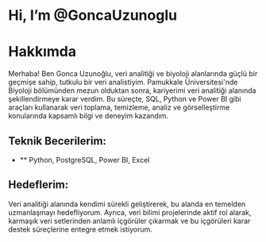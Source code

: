 # Hi, I’m @GoncaUzunoglu
# Hakkımda

Merhaba! Ben Gonca Uzunoğlu, veri analitiği ve biyoloji alanlarında güçlü bir geçmişe sahip, tutkulu bir veri analistiyim. Pamukkale Üniversitesi'nde Biyoloji bölümünden mezun olduktan sonra, kariyerimi veri analitiği alanında şekillendirmeye karar verdim. Bu süreçte, SQL, Python ve Power BI gibi araçları kullanarak veri toplama, temizleme, analiz ve görselleştirme konularında kapsamlı bilgi ve deneyim kazandım.

## Teknik Becerilerim:
- ** Python, PostgreSQL, Power BI, Excel

## Hedeflerim:
Veri analitiği alanında kendimi sürekli geliştirerek, bu alanda en temelden uzmanlaşmayı hedefliyorum. Ayrıca, veri bilimi projelerinde aktif rol alarak, karmaşık veri setlerinden anlamlı içgörüler çıkarmak ve bu içgörüleri karar destek süreçlerine entegre etmek istiyorum.

<!---
GoncaUzunoglu/GoncaUzunoglu is a ✨ special ✨ repository because its `README.md` (this file) appears on your GitHub profile.
You can click the Preview link to take a look at your changes.
--->
